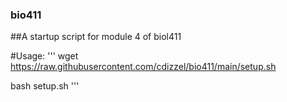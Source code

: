### bio411
##A startup script for module 4 of biol411

#Usage:
'''
wget https://raw.githubusercontent.com/cdizzel/bio411/main/setup.sh

bash setup.sh
'''
